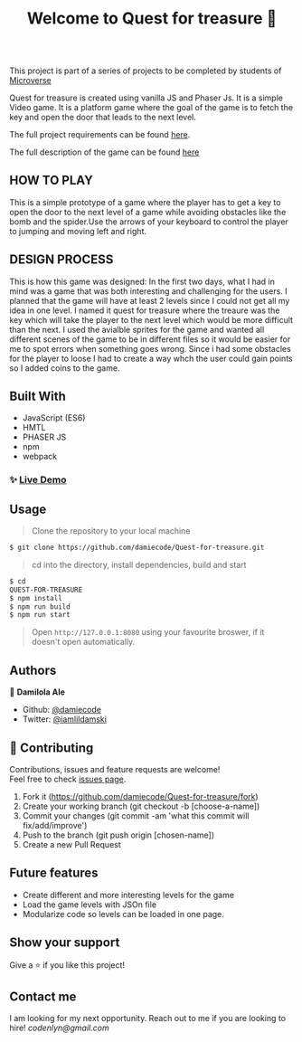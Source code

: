 <h1 align="center">Welcome to Quest for treasure 👋</h1>
<br>
<!-- <p>
  <a href="https://rawcdn.githack.com/damiecode/Quest-for-treasure/feature/weatherApp/dist/index.html" target="_blank">
    <img alt="Website" src="weather.png" />
  </a>
</p> -->

<br>

This project is part of a series of projects to be completed by students of [Microverse](https://www.microverse.org/ 'The Global School for Remote Software Developers!')

Quest for treasure is created using vanilla JS and Phaser Js. It is a simple Video game. It is a platform game where the goal of the game is to fetch the key and open the door that leads to the next level.

The full project requirements can be found [here](https://www.notion.so/RPG-game-f94a617841e240a293c0b6928beebe89).

The full description of the game can be found [here](https://github.com/damiecode/Quest-for-treasure/wiki)

## HOW TO PLAY

This is a simple prototype of a game where the player has to get a key to open the door to the next level of a game while avoiding obstacles like the bomb and the spider.Use the arrows of your keyboard to control the player to jumping and moving left and right.

## DESIGN PROCESS

This is how this game was designed: In the first two days, what I had in mind was a game that was both interesting and challenging for the users. I planned that the game will have at least 2 levels since I could not get all my idea in one level. I named it quest for treasure where the treaure was the key which will take the player to the next level which would be more difficult than the next. I used the avialble sprites for the game and wanted all different scenes of the game to be in different files so it would be easier for me to spot errors when something goes wrong. Since i had some obstacles for the player to loose I had to create a way whch the user could gain points so I added coins to the game.

## Built With

- JavaScript (ES6)
- HMTL
- PHASER JS
- npm
- webpack

### ✨ [Live Demo](https://quest-for-treasure.netlify.com/)

## Usage

> Clone the repository to your local machine

```sh
$ git clone https://github.com/damiecode/Quest-for-treasure.git
```

> cd into the directory, install dependencies, build and start

```sh
$ cd 
QUEST-FOR-TREASURE
$ npm install
$ npm run build
$ npm run start
```

> Open `http://127.0.0.1:8080` using your favourite broswer, if it doesn't open automatically.

## Authors

👤 **Damilola Ale**

- Github: [@damiecode](https://github.com/damiecode)
- Twitter: [@iamlildamski](https://twitter.com/iamlildamski)

## 🤝 Contributing

Contributions, issues and feature requests are welcome!<br />Feel free to check [issues page](https://github.com/damiecode/Quest-for-treasure/issues).

1. Fork it (https://github.com/damiecode/Quest-for-treasure/fork)
2. Create your working branch (git checkout -b [choose-a-name])
3. Commit your changes (git commit -am 'what this commit will fix/add/improve')
4. Push to the branch (git push origin [chosen-name])
5. Create a new Pull Request

## Future features
- Create different and more interesting levels for the game
- Load the game levels with JSOn file
- Modularize code so levels can be loaded in one page.

## Show your support

Give a ⭐️ if you like this project!

## Contact me

I am looking for my next opportunity. Reach out to me if you are looking to hire!
_codenlyn@gmail.com_